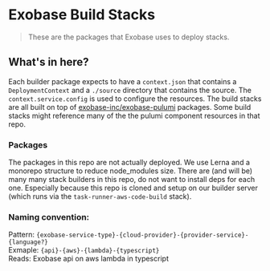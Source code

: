 # Exobase Build Stacks

> These are the packages that Exobase uses to deploy stacks.

## What's in here?
Each builder package expects to have a `context.json` that contains a `DeploymentContext` and a `./source` directory that contains the source. The `context.service.config` is used to configure the resources. The build stacks are all built on top of [exobase-inc/exobase-pulumi](https://github.com/exobase-inc/exobase-pulumi) packages. Some build stacks might reference many of the the pulumi component resources in that repo. 

### Packages
The packages in this repo are not actually deployed. We use Lerna and a monorepo structure to reduce node_modules size. There are (and will be) many many stack builders in this repo, do not want to install deps for each one. Especially because this repo is cloned and setup on our builder server (which runs via the `task-runner-aws-code-build` stack).

### Naming convention: 
Pattern: `{exobase-service-type}-{cloud-provider}-{provider-service}-{language?}`  
Exmaple: `{api}-{aws}-{lambda}-{typescript}`  
Reads: Exobase api on aws lambda in typescript

